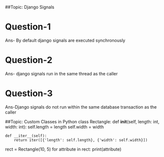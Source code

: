 ##Topic: Django Signals
  # Question-1
  Ans- By default  django signals are executed synchronously
  # Question-2 
  Ans- django signals run in the same thread as the caller
  # Question-3
  Ans-Django signals do not run within the same database transaction as the caller

##Topic: Custom Classes in Python
  class Rectangle:
    def __init__(self, length: int, width: int):
        self.length = length
        self.width = width

    def __iter__(self):
        return iter([{'length': self.length}, {'width': self.width}])


rect = Rectangle(10, 5)
for attribute in rect:
    print(attribute)
